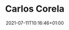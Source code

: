 ---
title: "Carlos Corela"
date: 2021-07-11T10:16:46+01:00
weight: 
summary: "IDL pool lead"
role: "science"
profile_image: "/people_photos/carlos_corela.jpeg"
website: ""
---